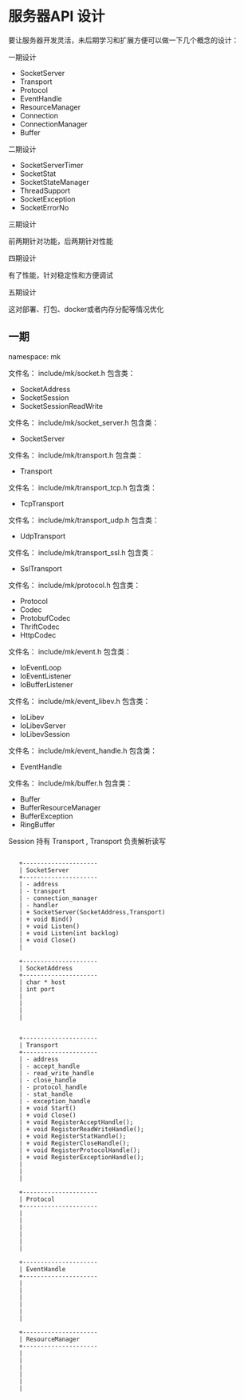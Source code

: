 
# 服务器API 设计

要让服务器开发灵活，未后期学习和扩展方便可以做一下几个概念的设计：


一期设计

* SocketServer
* Transport
* Protocol
* EventHandle
* ResourceManager
* Connection
* ConnectionManager
* Buffer



二期设计

* SocketServerTimer
* SocketStat
* SocketStateManager
* ThreadSupport
* SocketException
* SocketErrorNo

三期设计

前两期针对功能，后两期针对性能

四期设计

有了性能，针对稳定性和方便调试

五期设计

这对部署、打包、docker或者内存分配等情况优化

## 一期

namespace: mk

文件名： include/mk/socket.h
包含类：

* SocketAddress
* SocketSession
* SocketSessionReadWrite

文件名： include/mk/socket_server.h
包含类：

* SocketServer


文件名： include/mk/transport.h
包含类：

* Transport


文件名： include/mk/transport_tcp.h
包含类：

* TcpTransport

文件名： include/mk/transport_udp.h
包含类：

* UdpTransport

文件名： include/mk/transport_ssl.h
包含类：

* SslTransport

文件名： include/mk/protocol.h
包含类：

* Protocol
* Codec
* ProtobufCodec
* ThriftCodec
* HttpCodec

文件名： include/mk/event.h
包含类：

* IoEventLoop
* IoEventListener
* IoBufferListener

文件名： include/mk/event_libev.h
包含类：

* IoLibev
* IoLibevServer
* IoLibevSession

文件名： include/mk/event_handle.h
包含类：

* EventHandle

文件名： include/mk/buffer.h
包含类：

* Buffer
* BufferResourceManager
* BufferException
* RingBuffer

Session 持有 Transport , Transport 负责解析读写



``` 

   +---------------------
   | SocketServer
   +---------------------
   | - address
   | - transport
   | - connection_manager 
   | - handler
   | + SocketServer(SocketAddress,Transport) 
   | + void Bind() 
   | + void Listen() 
   | + void Listen(int backlog) 
   | + void Close()
   |

   +---------------------
   | SocketAddress
   +---------------------
   | char * host
   | int port
   |
   |
   |
   |


   +---------------------
   | Transport
   +---------------------
   | - address
   | - accept_handle
   | - read_write_handle
   | - close_handle
   | - protocol_handle
   | - stat_handle
   | - exception_handle
   | + void Start()  
   | + void Close()  
   | + void RegisterAcceptHandle();
   | + void RegisterReadWriteHandle();
   | + void RegisterStatHandle();
   | + void RegisterCloseHandle();
   | + void RegisterProtocolHandle();
   | + void RegisterExceptionHandle();
   |
   |
   |

   +---------------------
   | Protocol
   +---------------------
   |
   |
   |
   |
   |
   |

   +---------------------
   | EventHandle
   +---------------------
   |
   |
   |
   |
   |
   |

   +---------------------
   | ResourceManager
   +---------------------
   |
   |
   |
   |
   |
   |

``` 
